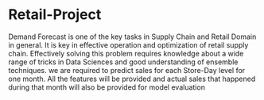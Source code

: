 # Retail-Project
Demand Forecast is one of the key tasks in Supply Chain and Retail Domain in general. It is key in effective operation and optimization of retail supply chain. Effectively solving this problem requires knowledge about a wide range of tricks in Data Sciences and good understanding of ensemble techniques.
we are required to predict sales for each Store-Day level for one month. All the features will be provided and actual sales that happened during that month will also be provided for model evaluation
